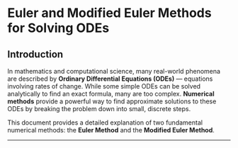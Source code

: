 # Euler and Modified Euler Methods for Solving ODEs

## Introduction
In mathematics and computational science, many real-world phenomena are described by **Ordinary Differential Equations (ODEs)** — equations involving rates of change. While some simple ODEs can be solved analytically to find an exact formula, many are too complex. **Numerical methods** provide a powerful way to find approximate solutions to these ODEs by breaking the problem down into small, discrete steps.

This document provides a detailed explanation of two fundamental numerical methods: the **Euler Method** and the **Modified Euler Method**.

---
